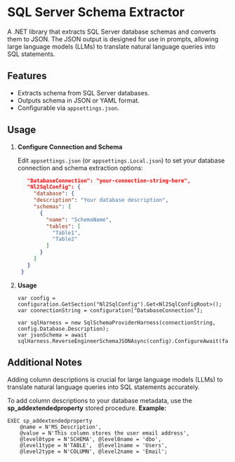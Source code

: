 # SQL Server Schema Extractor

A .NET library that extracts SQL Server database schemas and converts them to JSON. The JSON output is designed for use in prompts, allowing large language models (LLMs) to translate natural language queries into SQL statements.

## Features

- Extracts schema from SQL Server databases.
- Outputs schema in JSON or YAML format.
- Configurable via `appsettings.json`.

## Usage

1. **Configure Connection and Schema**

   Edit `appsettings.json` (or `appsettings.Local.json`) to set your database connection and schema extraction options:
   ```json
      "DatabaseConnection": "your-connection-string-here",
      "Nl2SqlConfig": {
        "database": {
        "description": "Your database description",
        "schemas": [
          {
            "name": "SchemaName",
            "tables": [
              "Table1",
              "Table2"
            ]
          }
        ]
      }
    }

2. **Usage**
   ```
   var config = configuration.GetSection("Nl2SqlConfig").Get<Nl2SqlConfigRoot>();
   var connectionString = configuration["DatabaseConnection"];

   var sqlHarness = new SqlSchemaProviderHarness(connectionString, config.Database.Description);
   var jsonSchema = await sqlHarness.ReverseEngineerSchemaJSONAsync(config).ConfigureAwait(false);

## Additional Notes
Adding column descriptions is crucial for large language models (LLMs) to translate natural language queries into SQL statements accurately.

To add column descriptions to your database metadata, use the <b>sp_addextendedproperty</b> stored procedure. 
<b>Example:</b>
```
EXEC sp_addextendedproperty 
    @name = N'MS_Description', 
    @value = N'This column stores the user email address', 
    @level0type = N'SCHEMA', @level0name = 'dbo',
    @level1type = N'TABLE',  @level1name = 'Users',
    @level2type = N'COLUMN', @level2name = 'Email';
